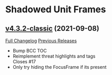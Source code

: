 # Shadowed Unit Frames

## [v4.3.2-classic](https://github.com/Nevcairiel/ShadowedUnitFrames/tree/v4.3.2-classic) (2021-09-08)
[Full Changelog](https://github.com/Nevcairiel/ShadowedUnitFrames/compare/v4.3.1-classic...v4.3.2-classic) [Previous Releases](https://github.com/Nevcairiel/ShadowedUnitFrames/releases)

- Bump BCC TOC  
- Reimplement threat highlights and tags  
    Closes #17  
- Only try hiding the FocusFrame if its present  
